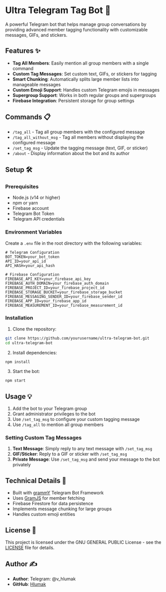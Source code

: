 # Ultra Telegram Tag Bot 🤖

A powerful Telegram bot that helps manage group conversations by providing advanced member tagging functionality with customizable messages, GIFs, and stickers.

## Features ✨

- **Tag All Members**: Easily mention all group members with a single command
- **Custom Tag Messages**: Set custom text, GIFs, or stickers for tagging
- **Smart Chunking**: Automatically splits large member lists into manageable messages
- **Custom Emoji Support**: Handles custom Telegram emojis in messages
- **Supergroup Support**: Works in both regular groups and supergroups
- **Firebase Integration**: Persistent storage for group settings

## Commands 📋

- `/tag_all` - Tag all group members with the configured message
- `/tag_all_without_msg` - Tag all members without displaying the configured message
- `/set_tag_msg` - Update the tagging message (text, GIF, or sticker)
- `/about` - Display information about the bot and its author

## Setup 🛠️

### Prerequisites

- Node.js (v14 or higher)
- npm or yarn
- Firebase account
- Telegram Bot Token
- Telegram API credentials

### Environment Variables

Create a `.env` file in the root directory with the following variables:

```env
# Telegram Configuration
BOT_TOKEN=your_bot_token
API_ID=your_api_id
API_HASH=your_api_hash

# Firebase Configuration
FIREBASE_API_KEY=your_firebase_api_key
FIREBASE_AUTH_DOMAIN=your_firebase_auth_domain
FIREBASE_PROJECT_ID=your_firebase_project_id
FIREBASE_STORAGE_BUCKET=your_firebase_storage_bucket
FIREBASE_MESSAGING_SENDER_ID=your_firebase_sender_id
FIREBASE_APP_ID=your_firebase_app_id
FIREBASE_MEASUREMENT_ID=your_firebase_measurement_id
```

### Installation

1. Clone the repository:
```bash
git clone https://github.com/yourusername/ultra-telegram-bot.git
cd ultra-telegram-bot
```

2. Install dependencies:
```bash
npm install
```

3. Start the bot:
```bash
npm start
```

## Usage 💡

1. Add the bot to your Telegram group
2. Grant administrator privileges to the bot
3. Use `/set_tag_msg` to configure your custom tagging message
4. Use `/tag_all` to mention all group members

### Setting Custom Tag Messages

1. **Text Message**: Simply reply to any text message with `/set_tag_msg`
2. **GIF/Sticker**: Reply to a GIF or sticker with `/set_tag_msg`
3. **Private Message**: Use `/set_tag_msg` and send your message to the bot privately

## Technical Details 🔧

- Built with [grammY](https://grammy.dev) Telegram Bot Framework
- Uses [GramJS](https://gram.js.org) for member fetching
- Firebase Firestore for data persistence
- Implements message chunking for large groups
- Handles custom emoji entities

## License 📝

This project is licensed under the GNU GENERAL PUBLIC License - see the [LICENSE](LICENSE) file for details.

## Author ✍️

- **Author**: Telegram: @v_hlumak
- **GitHub**: [Hlumak](https://github.com/hlumak938)

